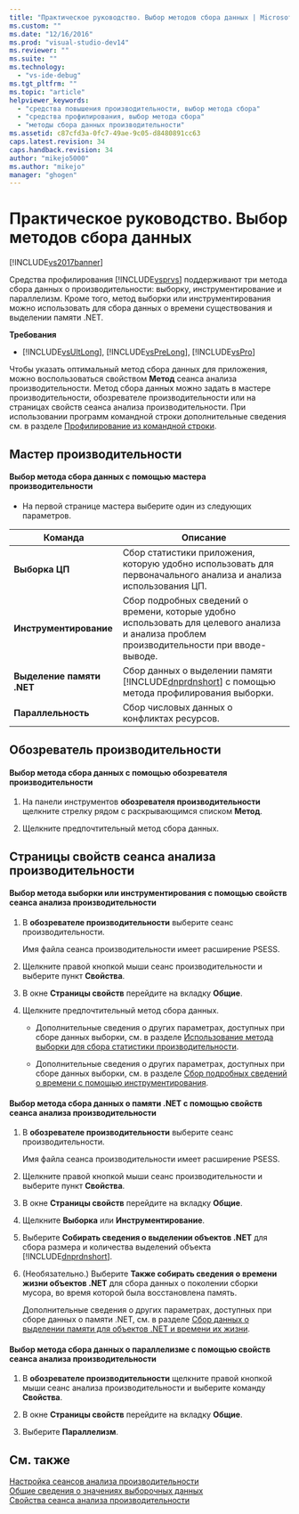 ```yaml
---
title: "Практическое руководство. Выбор методов сбора данных | Microsoft Docs"
ms.custom: ""
ms.date: "12/16/2016"
ms.prod: "visual-studio-dev14"
ms.reviewer: ""
ms.suite: ""
ms.technology: 
  - "vs-ide-debug"
ms.tgt_pltfrm: ""
ms.topic: "article"
helpviewer_keywords: 
  - "средства повышения производительности, выбор метода сбора"
  - "средства профилирования, выбор метода сбора"
  - "методы сбора данных производительности"
ms.assetid: c87cfd3a-0fc7-49ae-9c05-d8480891cc63
caps.latest.revision: 34
caps.handback.revision: 34
author: "mikejo5000"
ms.author: "mikejo"
manager: "ghogen"
---
```

# Практическое руководство. Выбор методов сбора данных
[!INCLUDE[vs2017banner](../code-quality/includes/vs2017banner.md)]

Средства профилирования [!INCLUDE[vsprvs](../code-quality/includes/vsprvs_md.md)] поддерживают три метода сбора данных о производительности: выборку, инструментирование и параллелизм.  Кроме того, метод выборки или инструментирования можно использовать для сбора данных о времени существования и выделении памяти .NET.  
  
 **Требования**  
  
-   [!INCLUDE[vsUltLong](../code-quality/includes/vsultlong_md.md)], [!INCLUDE[vsPreLong](../code-quality/includes/vsprelong_md.md)], [!INCLUDE[vsPro](../code-quality/includes/vspro_md.md)]  
  
 Чтобы указать оптимальный метод сбора данных для приложения, можно воспользоваться свойством **Метод** сеанса анализа производительности.  Метод сбора данных можно задать в мастере производительности, обозревателе производительности или на страницах свойств сеанса анализа производительности.  При использовании программ командной строки дополнительные сведения см. в разделе [Профилирование из командной строки](../profiling/using-the-profiling-tools-from-the-command-line.md).  
  
## Мастер производительности  
  
#### Выбор метода сбора данных с помощью мастера производительности  
  
-   На первой странице мастера выберите один из следующих параметров.  
  
|Команда|Описание|  
|-------------|--------------|  
|**Выборка ЦП**|Сбор статистики приложения, которую удобно использовать для первоначального анализа и анализа использования ЦП.|  
|**Инструментирование**|Сбор подробных сведений о времени, которые удобно использовать для целевого анализа и анализа проблем производительности при вводе\-выводе.|  
|**Выделение памяти .NET**|Сбор данных о выделении памяти [!INCLUDE[dnprdnshort](../code-quality/includes/dnprdnshort_md.md)] с помощью метода профилирования выборки.|  
|**Параллельность**|Сбор числовых данных о конфликтах ресурсов.|  
  
## Обозреватель производительности  
  
#### Выбор метода сбора данных с помощью обозревателя производительности  
  
1.  На панели инструментов **обозревателя производительности** щелкните стрелку рядом с раскрывающимся списком **Метод**.  
  
2.  Щелкните предпочтительный метод сбора данных.  
  
## Страницы свойств сеанса анализа производительности  
  
#### Выбор метода выборки или инструментирования с помощью свойств сеанса анализа производительности  
  
1.  В **обозревателе производительности** выберите сеанс производительности.  
  
     Имя файла сеанса производительности имеет расширение PSESS.  
  
2.  Щелкните правой кнопкой мыши сеанс производительности и выберите пункт **Свойства**.  
  
3.  В окне **Страницы свойств** перейдите на вкладку **Общие**.  
  
4.  Щелкните предпочтительный метод сбора данных.  
  
    -   Дополнительные сведения о других параметрах, доступных при сборе данных выборки, см. в разделе [Использование метода выборки для сбора статистики производительности](../profiling/collecting-performance-statistics-by-using-sampling.md).  
  
    -   Дополнительные сведения о других параметрах, доступных при сборе данных выборки, см. в разделе [Сбор подробных сведений о времени с помощью инструментирования](../profiling/collecting-detailed-timing-data-by-using-instrumentation.md).  
  
#### Выбор метода сбора данных о памяти .NET с помощью свойств сеанса анализа производительности  
  
1.  В **обозревателе производительности** выберите сеанс производительности.  
  
     Имя файла сеанса производительности имеет расширение PSESS.  
  
2.  Щелкните правой кнопкой мыши сеанс производительности и выберите пункт **Свойства**.  
  
3.  В окне **Страницы свойств** перейдите на вкладку **Общие**.  
  
4.  Щелкните **Выборка** или **Инструментирование**.  
  
5.  Выберите **Собирать сведения о выделении объектов .NET** для сбора размера и количества выделений объекта [!INCLUDE[dnprdnshort](../code-quality/includes/dnprdnshort_md.md)].  
  
6.  \(Необязательно.\) Выберите **Также собирать сведения о времени жизни объектов .NET** для сбора данных о поколении сборки мусора, во время которой была восстановлена память.  
  
     Дополнительные сведения о других параметрах, доступных при сборе данных о памяти .NET, см. в разделе [Сбор данных о выделении памяти для объектов .NET и времени их жизни](../profiling/collecting-dotnet-memory-allocation-and-lifetime-data.md).  
  
#### Выбор метода сбора данных о параллелизме с помощью свойств сеанса анализа производительности  
  
1.  В **обозревателе производительности** щелкните правой кнопкой мыши сеанс анализа производительности и выберите команду **Свойства**.  
  
2.  В окне **Страницы свойств** перейдите на вкладку **Общие**.  
  
3.  Выберите **Параллелизм**.  
  
## См. также  
 [Настройка сеансов анализа производительности](../profiling/configuring-performance-sessions.md)   
 [Общие сведения о значениях выборочных данных](../profiling/understanding-sampling-data-values.md)   
 [Свойства сеанса анализа производительности](../profiling/performance-session-properties.md)